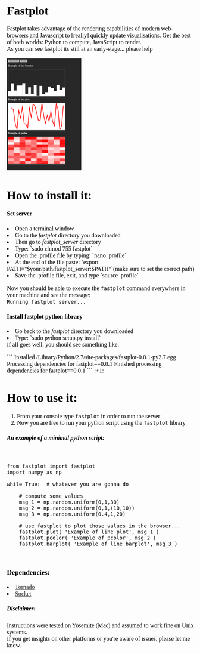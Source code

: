 <font face="Verdana" size="3" color="black">
<h1>Fastplot</h1>

Fastplot takes advantage of the rendering capabilities of modern web-browsers and Javascript to [really] quickly update visualisations. Get the best of both worlds: Python to compute, JavaScript to render. <br>
As you can see fastplot its still at an early-stage... please help :beers:


<img src="FastPlot.png" width="200" height="300">

<h1>How to install it: </h1>
<h4>Set server</h4>

<li>Open a terminal window </li>
<li>Go to the <i>fastplot</i> directory you downloaded</li>
<li>Then go to <i>fastplot_server</i> directory</li>
<li> Type: `sudo chmod 755 fastplot` </li>
<li>Open the .profile file by typing: `nano .profile` </li>
<li>At the end of the file paste: `export PATH="$your/path/fastplot_server:$PATH"`(make sure to set the correct path)</li> 

<li>Save the .profile file, exit, and type `source .profile`  </li> 

Now you should be able to execute the `fastplot` command everywhere in your machine and see the message: <br>
`Running fastplot server...`


<h4>Install fastplot python library</h4>

<p>
<li>Go back to the <i>fastplot</i> directory you downloaded</li>
<li>Type: `sudo python setup.py install`  </li>
If all goes well, you should see something like: <br>
</p>
```
Installed /Library/Python/2.7/site-packages/fastplot-0.0.1-py2.7.egg
Processing dependencies for fastplot==0.0.1
Finished processing dependencies for fastplot==0.0.1
```
:+1:


<h1>How to use it: </h1>

1. From your console type `fastplot` in order to run the server
2. Now you are free to run your python script using the `fastplot` library

<h5>An example of a minimal python script:</h5>

```


from fastplot import fastplot
import numpy as np

while True:  # whatever you are gonna do

	# compute some values
	msg_1 = np.random.uniform(0,1,30)
	msg_2 = np.random.uniform(0,1,(10,10))
	msg_3 = np.random.uniform(0.4,1,20)

	# use fastplot to plot those values in the browser...
	fastplot.plot( 'Example of line plot', msg_1 )
	fastplot.pcolor( 'Example of pcolor', msg_2 )
	fastplot.barplot( 'Example of line barplot', msg_3 )
	
	
```



<h3>Dependencies:</h3>
<li>  <a href="http://www.tornadoweb.org/en/stable/"> Tornado</a>  </li>
<li>  <a href="https://docs.python.org/2/library/socket.html"> Socket</a>  </li>


<h5>Disclaimer:</h5>
<p>
Instructions were tested on Yosemite (Mac) and assumed to work fine on Unix systems. <br>
If you get insights on other platforms or you're aware of issues, please let me know.
</p>
